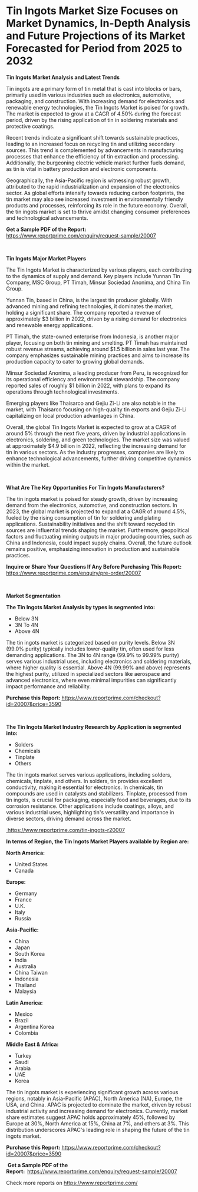 <p><h1>Tin Ingots Market Size Focuses on Market Dynamics, In-Depth Analysis and Future Projections of its Market Forecasted for Period from 2025 to 2032</h1></p><p><strong>Tin Ingots Market Analysis and Latest Trends</strong></p>
<p><p>Tin ingots are a primary form of tin metal that is cast into blocks or bars, primarily used in various industries such as electronics, automotive, packaging, and construction. With increasing demand for electronics and renewable energy technologies, the Tin Ingots Market is poised for growth. The market is expected to grow at a CAGR of 4.50% during the forecast period, driven by the rising application of tin in soldering materials and protective coatings.</p><p>Recent trends indicate a significant shift towards sustainable practices, leading to an increased focus on recycling tin and utilizing secondary sources. This trend is complemented by advancements in manufacturing processes that enhance the efficiency of tin extraction and processing. Additionally, the burgeoning electric vehicle market further fuels demand, as tin is vital in battery production and electronic components. </p><p>Geographically, the Asia-Pacific region is witnessing robust growth, attributed to the rapid industrialization and expansion of the electronics sector. As global efforts intensify towards reducing carbon footprints, the tin market may also see increased investment in environmentally friendly products and processes, reinforcing its role in the future economy. Overall, the tin ingots market is set to thrive amidst changing consumer preferences and technological advancements.</p></p>
<p><strong>Get a Sample PDF of the Report:&nbsp;</strong> <a href="https://www.reportprime.com/enquiry/request-sample/20007?utm_campaign=2644&utm_medium=2&utm_source=Github&utm_content=ia&utm_term=18032025&utm_id=tin-ingots">https://www.reportprime.com/enquiry/request-sample/20007</a></p>
<p>&nbsp;</p>
<p><strong>Tin Ingots Major Market Players</strong></p>
<p><p>The Tin Ingots Market is characterized by various players, each contributing to the dynamics of supply and demand. Key players include Yunnan Tin Company, MSC Group, PT Timah, Minsur Sociedad Anonima, and China Tin Group. </p><p>Yunnan Tin, based in China, is the largest tin producer globally. With advanced mining and refining technologies, it dominates the market, holding a significant share. The company reported a revenue of approximately $3 billion in 2022, driven by a rising demand for electronics and renewable energy applications.</p><p>PT Timah, the state-owned enterprise from Indonesia, is another major player, focusing on both tin mining and smelting. PT Timah has maintained robust revenue streams, achieving around $1.5 billion in sales last year. The company emphasizes sustainable mining practices and aims to increase its production capacity to cater to growing global demands.</p><p>Minsur Sociedad Anonima, a leading producer from Peru, is recognized for its operational efficiency and environmental stewardship. The company reported sales of roughly $1 billion in 2022, with plans to expand its operations through technological investments.</p><p>Emerging players like Thaisarco and Gejiu Zi-Li are also notable in the market, with Thaisarco focusing on high-quality tin exports and Gejiu Zi-Li capitalizing on local production advantages in China.</p><p>Overall, the global Tin Ingots Market is expected to grow at a CAGR of around 5% through the next five years, driven by industrial applications in electronics, soldering, and green technologies. The market size was valued at approximately $4.9 billion in 2022, reflecting the increasing demand for tin in various sectors. As the industry progresses, companies are likely to enhance technological advancements, further driving competitive dynamics within the market.</p></p>
<p>&nbsp;</p>
<p><strong>What Are The Key Opportunities For Tin Ingots Manufacturers?</strong></p>
<p><p>The tin ingots market is poised for steady growth, driven by increasing demand from the electronics, automotive, and construction sectors. In 2023, the global market is projected to expand at a CAGR of around 4.5%, fueled by the rising consumption of tin for soldering and plating applications. Sustainability initiatives and the shift toward recycled tin sources are influential trends shaping the market. Furthermore, geopolitical factors and fluctuating mining outputs in major producing countries, such as China and Indonesia, could impact supply chains. Overall, the future outlook remains positive, emphasizing innovation in production and sustainable practices.</p></p>
<p><strong>Inquire or Share Your Questions If Any Before Purchasing This Report:</strong> <a href="https://www.reportprime.com/enquiry/pre-order/20007?utm_campaign=2644&utm_medium=2&utm_source=Github&utm_content=ia&utm_term=18032025&utm_id=tin-ingots">https://www.reportprime.com/enquiry/pre-order/20007</a></p>
<p>&nbsp;</p>
<p><strong>Market Segmentation</strong></p>
<p><strong>The Tin Ingots Market Analysis by types is segmented into:</strong></p>
<p><ul><li>Below 3N</li><li>3N To 4N</li><li>Above 4N</li></ul></p>
<p><p>The tin ingots market is categorized based on purity levels. Below 3N (99.0% purity) typically includes lower-quality tin, often used for less demanding applications. The 3N to 4N range (99.9% to 99.99% purity) serves various industrial uses, including electronics and soldering materials, where higher quality is essential. Above 4N (99.99% and above) represents the highest purity, utilized in specialized sectors like aerospace and advanced electronics, where even minimal impurities can significantly impact performance and reliability.</p></p>
<p><strong>Purchase this Report:&nbsp;</strong><a href="https://www.reportprime.com/checkout?id=20007&price=3590&utm_campaign=2644&utm_medium=2&utm_source=Github&utm_content=ia&utm_term=18032025&utm_id=tin-ingots">https://www.reportprime.com/checkout?id=20007&price=3590</a></p>
<p>&nbsp;</p>
<p><strong>The Tin Ingots Market Industry Research by Application is segmented into:</strong></p>
<p><ul><li>Solders</li><li>Chemicals</li><li>Tinplate</li><li>Others</li></ul></p>
<p><p>The tin ingots market serves various applications, including solders, chemicals, tinplate, and others. In solders, tin provides excellent conductivity, making it essential for electronics. In chemicals, tin compounds are used in catalysts and stabilizers. Tinplate, processed from tin ingots, is crucial for packaging, especially food and beverages, due to its corrosion resistance. Other applications include coatings, alloys, and various industrial uses, highlighting tin's versatility and importance in diverse sectors, driving demand across the market.</p></p>
<p><a href="https://www.reportprime.com/tin-ingots-r20007?utm_campaign=2644&utm_medium=2&utm_source=Github&utm_content=ia&utm_term=18032025&utm_id=tin-ingots">&nbsp;https://www.reportprime.com/tin-ingots-r20007</a></p>
<p><strong>In terms of Region, the Tin Ingots Market Players available by Region are:</strong></p>
<p>
    <p> <strong> North America: </strong>
        <ul>
            <li>United States</li>
            <li>Canada</li>
        </ul>
        </p> 
    <p> <strong> Europe: </strong>
        <ul>
            <li>Germany</li>
            <li>France</li>
            <li>U.K.</li>
            <li>Italy</li>
            <li>Russia</li>
        </ul>
        </p> 
    <p> <strong> Asia-Pacific: </strong>
        <ul>
            <li>China</li>
            <li>Japan</li>
            <li>South Korea</li>
            <li>India</li>
            <li>Australia</li>
            <li>China Taiwan</li>
            <li>Indonesia</li>
            <li>Thailand</li>
            <li>Malaysia</li>
        </ul>
        </p> 
    <p> <strong> Latin America: </strong>
        <ul>
            <li>Mexico</li>
            <li>Brazil</li>
            <li>Argentina Korea</li>
            <li>Colombia</li>
        </ul>
        </p> 
    <p> <strong> Middle East & Africa: </strong>
        <ul>
            <li>Turkey</li>
            <li>Saudi</li>
            <li>Arabia</li>
            <li>UAE</li>
            <li>Korea</li>
        </ul>
    </p>
    </p>
<p><p>The tin ingots market is experiencing significant growth across various regions, notably in Asia-Pacific (APAC), North America (NA), Europe, the USA, and China. APAC is projected to dominate the market, driven by robust industrial activity and increasing demand for electronics. Currently, market share estimates suggest APAC holds approximately 45%, followed by Europe at 30%, North America at 15%, China at 7%, and others at 3%. This distribution underscores APAC's leading role in shaping the future of the tin ingots market.</p></p>
<p><strong>Purchase this Report: </strong><a href="https://www.reportprime.com/checkout?id=20007&price=3590&utm_campaign=2644&utm_medium=2&utm_source=Github&utm_content=ia&utm_term=18032025&utm_id=tin-ingots">https://www.reportprime.com/checkout?id=20007&price=3590</a></p>
<p>&nbsp;<strong>Get a Sample PDF of the Report:&nbsp;&nbsp;</strong><a href="https://www.reportprime.com/enquiry/request-sample/20007?utm_campaign=2644&utm_medium=2&utm_source=Github&utm_content=ia&utm_term=18032025&utm_id=tin-ingots">https://www.reportprime.com/enquiry/request-sample/20007</a></p>
<p><strong></strong></p>
<p>Check more reports on <a href="https://www.reportprime.com/?utm_campaign=2644&utm_medium=2&utm_source=Github&utm_content=ia&utm_term=18032025&utm_id=tin-ingots">https://www.reportprime.com/</a></p>